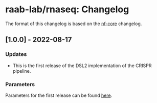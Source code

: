 raab-lab/rnaseq: Changelog
==============================

The format of this changelog is based on the [nf-core](https://github.com/nf-core/rnaseq/blob/master/CHANGELOG.md) changelog.

## [1.0.0] - 2022-08-17

### Updates

- This is the first release of the DSL2 implementation of the CRISPR pipeline. 

### Parameters

Parameters for the first release can be found [here](docs/params.md).
